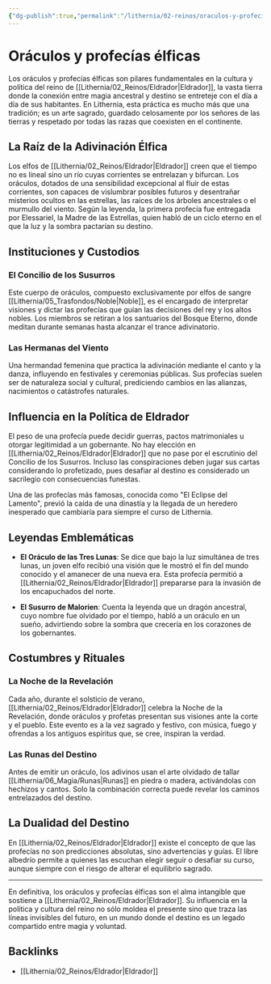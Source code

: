 ```yaml
---
{"dg-publish":true,"permalink":"/lithernia/02-reinos/oraculos-y-profecias-elficas/","title":"Oráculos y profecías élficas","tags":["lithernia","cultura","magia","elfo"]}
---
```


# Oráculos y profecías élficas

Los oráculos y profecías élficas son pilares fundamentales en la cultura y política del reino de [[Lithernia/02_Reinos/Eldrador\|Eldrador]], la vasta tierra donde la conexión entre magia ancestral y destino se entreteje con el día a día de sus habitantes. En Lithernia, esta práctica es mucho más que una tradición; es un arte sagrado, guardado celosamente por los señores de las tierras y respetado por todas las razas que coexisten en el continente.

## La Raíz de la Adivinación Élfica

Los elfos de [[Lithernia/02_Reinos/Eldrador\|Eldrador]] creen que el tiempo no es lineal sino un río cuyas corrientes se entrelazan y bifurcan. Los oráculos, dotados de una sensibilidad excepcional al fluir de estas corrientes, son capaces de vislumbrar posibles futuros y desentrañar misterios ocultos en las estrellas, las raíces de los árboles ancestrales o el murmullo del viento. Según la leyenda, la primera profecía fue entregada por Elessariel, la Madre de las Estrellas, quien habló de un ciclo eterno en el que la luz y la sombra pactarían su destino.

## Instituciones y Custodios

### El Concilio de los Susurros

Este cuerpo de oráculos, compuesto exclusivamente por elfos de sangre [[Lithernia/05_Trasfondos/Noble\|Noble]], es el encargado de interpretar visiones y dictar las profecías que guían las decisiones del rey y los altos nobles. Los miembros se retiran a los santuarios del Bosque Eterno, donde meditan durante semanas hasta alcanzar el trance adivinatorio.

### Las Hermanas del Viento

Una hermandad femenina que practica la adivinación mediante el canto y la danza, influyendo en festivales y ceremonias públicas. Sus profecías suelen ser de naturaleza social y cultural, prediciendo cambios en las alianzas, nacimientos o catástrofes naturales.

## Influencia en la Política de Eldrador

El peso de una profecía puede decidir guerras, pactos matrimoniales u otorgar legitimidad a un gobernante. No hay elección en [[Lithernia/02_Reinos/Eldrador\|Eldrador]] que no pase por el escrutinio del Concilio de los Susurros. Incluso las conspiraciones deben jugar sus cartas considerando lo profetizado, pues desafiar al destino es considerado un sacrilegio con consecuencias funestas.

Una de las profecías más famosas, conocida como "El Eclipse del Lamento", previó la caída de una dinastía y la llegada de un heredero inesperado que cambiaría para siempre el curso de Lithernia.

## Leyendas Emblemáticas

- **El Oráculo de las Tres Lunas**: Se dice que bajo la luz simultánea de tres lunas, un joven elfo recibió una visión que le mostró el fin del mundo conocido y el amanecer de una nueva era. Esta profecía permitió a [[Lithernia/02_Reinos/Eldrador\|Eldrador]] prepararse para la invasión de los encapuchados del norte.

- **El Susurro de Malorien**: Cuenta la leyenda que un dragón ancestral, cuyo nombre fue olvidado por el tiempo, habló a un oráculo en un sueño, advirtiendo sobre la sombra que crecería en los corazones de los gobernantes.

## Costumbres y Rituales

### La Noche de la Revelación

Cada año, durante el solsticio de verano, [[Lithernia/02_Reinos/Eldrador\|Eldrador]] celebra la Noche de la Revelación, donde oráculos y profetas presentan sus visiones ante la corte y el pueblo. Este evento es a la vez sagrado y festivo, con música, fuego y ofrendas a los antiguos espíritus que, se cree, inspiran la verdad.

### Las Runas del Destino

Antes de emitir un oráculo, los adivinos usan el arte olvidado de tallar [[Lithernia/06_Magia/Runas\|Runas]] en piedra o madera, activándolas con hechizos y cantos. Solo la combinación correcta puede revelar los caminos entrelazados del destino.

## La Dualidad del Destino

En [[Lithernia/02_Reinos/Eldrador\|Eldrador]] existe el concepto de que las profecías no son predicciones absolutas, sino advertencias y guías. El libre albedrío permite a quienes las escuchan elegir seguir o desafiar su curso, aunque siempre con el riesgo de alterar el equilibrio sagrado.

---

En definitiva, los oráculos y profecías élficas son el alma intangible que sostiene a [[Lithernia/02_Reinos/Eldrador\|Eldrador]]. Su influencia en la política y cultura del reino no sólo moldea el presente sino que traza las líneas invisibles del futuro, en un mundo donde el destino es un legado compartido entre magia y voluntad.

## Backlinks
- [[Lithernia/02_Reinos/Eldrador\|Eldrador]]
